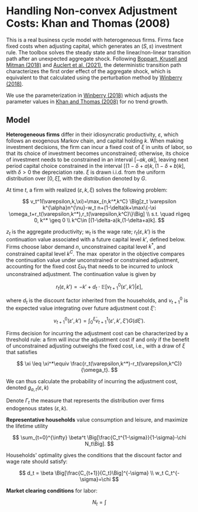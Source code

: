 # Handling Non-convex Adjustment Costs: Khan and Thomas (2008)

This is a real business cycle model with heterogeneous firms. Firms face fixed costs when adjusting capital, which generates an $(S,s)$ investment rule. The toolbox solves the steady state and the linear/non-linear transition path after an unexpected aggregate shock. Following [Boppart, Krusell and Mitman (2018)](https://www.sciencedirect.com/science/article/abs/pii/S0165188918300022) and [Auclert et al. (2021)](https://onlinelibrary.wiley.com/doi/full/10.3982/ECTA17434), the deterministic transition path characterizes the first order effect of the aggregate shock, which is equivalent to that calculated using the perturbation method by [Winberry (2018)](https://onlinelibrary.wiley.com/doi/full/10.3982/QE740).

We use the parameterization in [Winberry (2018)](https://onlinelibrary.wiley.com/doi/full/10.3982/QE740) which adjusts the parameter values in  [Khan and Thomas (2008)](https://onlinelibrary.wiley.com/doi/abs/10.1111/j.1468-0262.2008.00837.x) for no trend growth.

## Model

**Heterogeneous firms** differ in their idiosyncratic productivity, $\varepsilon$, which follows an exogenous Markov chain, and capital holding $k$. When making investment decisions, the firm can incur a fixed cost of $\xi$ in units of labor, so that its choice of investment becomes unconstrained; otherwise, its choice of investment needs to be constrained in an interval $[-ak,ak]$, leaving next period capital choice constrained in the interval $[(1-\delta+a)k,(1-\delta+b)k]$, with $\delta>0$ the depreciation rate.  $\xi$ is drawn i.i.d. from the uniform distribution over $[0,\bar{\xi}]$, with the distribution denoted by $G$.

At time $t$, a firm with realized $(\varepsilon,k,\xi)$ solves the following problem:

$$
v_t^1(\varepsilon,k,\xi)=\max_{n,k^*,k^C} \Big[z_t \varepsilon k^{\alpha}n^{\nu}-w_t n+(1-\delta)k+\max\{-\xi \omega_t+r_t(\varepsilon,k^*),r_t(\varepsilon,k^C)\}\Big]
\\
s.t. \quad n\geq 0,  k^* \geq 0
\\
k^C\in [(1-\delta-a)k,(1-\delta+a)k].
$$

$z_t$ is the aggregate productivity; $w_t$ is the wage rate; $r_t(\varepsilon,k')$ is the continuation value associated with a future capital level $k'$, defined below. Firms choose labor demand $n$, unconstrained capital level $k^*$, and constrained capital level $k^C$. The $\max$ operator in the objective compares the continuation value under unconstrained or constrained adjustment, accounting for the fixed cost $\xi \omega_t$ that needs to be incurred to unlock unconstrained adjustment. The continuation value is given by

$$
r_t(\varepsilon,k') = -k' + d_t\cdot\mathbb{E}[v^0_{t+1}(\varepsilon',k')|\varepsilon],
$$

where $d_t$ is the discount factor inherited from the households, and $v_{t+1}^0$ is the expected  value integrating over future adjustment cost $\xi'$:

$$
v_{t+1}^0(\varepsilon',k')=\int_0^{\bar{\xi}} v_{t+1}^1(\varepsilon',k',\xi') G (d\xi').
$$

Firms decision for incurring the adjustment cost can be characterized by a threshold rule: a firm will incur the adjustment cost if and only if the benefit of unconstrained adjusting outweighs the fixed cost, i.e., with a draw of $\xi$ that satisfies

$$
\xi \leq \xi^*\equiv \frac{r_t(\varepsilon,k^*)-r_t(\varepsilon,k^C)}{\omega_t}.
$$

We can thus calculate the probability of incurring the adjustment cost, denoted $g_{a,t}(\varepsilon,k)$

Denote $\Gamma_t$  the measure that represents the distribution over firms endogenous states $(\varepsilon,k)$.

**Representative households** value consumption and leisure, and maximize the lifetime utility

$$
\sum_{t=0}^{\infty} \beta^t \Big[\frac{C_t^{1-\sigma}}{1-\sigma}-\chi N_t\Big].
$$

Households' optimality gives the conditions that the discount factor and wage rate should satisfy:

$$
d_t = \beta \Big[\frac{C_{t+1}}{C_t}\Big]^{-\sigma}
\\
w_t C_t^{-\sigma}=\chi
$$

**Market clearing conditions** for labor:

$$
N_t = \int 
$$
